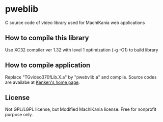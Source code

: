 # pweblib
C source code of video library used for MachiKania web applications

## How to compile this library
Use XC32 compiler ver 1.32 with level 1 optimization (-g -O1) to build library

## How to compile application
Replace "TGvideo370fLib.X.a" by "pwebvlib.a" and compile. Source codes are availabe at [Kenken's home page](http://www.ze.em-net.ne.jp/~kenken/bootloader370f/index.html).

## License
Not GPL/LGPL license, but Modified MachiKania license. Free for nonprofit purpose only.